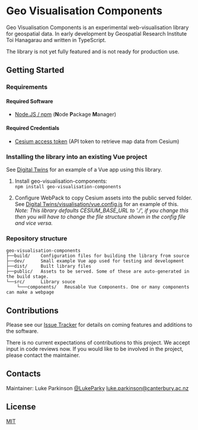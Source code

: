 # Geo Visualisation Components

Geo Visualisation Components is an experimental web-visualisation library for geospatial data. In early development by Geospatial Research Institute Toi Hanagarau and written in TypeScript.

The library is not yet fully featured and is not ready for production use.



## Getting Started

### Requirements
#### Required Software
* [Node.JS / npm](https://nodejs.org) (**N**ode **P**ackage **M**anager)
  
#### Required Credentials
* [Cesium access token](https://cesium.com/ion/tokens) (API token to retrieve map data from Cesium)

### Installing the library into an existing Vue project

See [Digital Twins](https://github.com/GeospatialResearch/Digital-Twins/tree/21-integrate-visualisation-library/visualisation) for an example of a Vue app using this library.

1. Install geo-visualisation-components:  
   `npm install geo-visualisation-components`
   
5. Configure WebPack to copy Cesium assets into the public served folder. 
   See [Digital Twins/visualisation/vue.config.js](https://github.com/GeospatialResearch/Digital-Twins/blob/21-integrate-visualisation-library/visualisation/vue.config.js) for an example of this.  
   _Note: This library defaults CESIUM_BASE_URL to './', if you change this then you will have to change the file structure shown in the config file and vice versa._
   


### Repository structure

```tree
geo-visualisation-components
├──build/    Configuration files for building the library from source
├──dev/      Small example Vue app used for testing and development
├──dist/     Built library files
├──public/   Assets to be served. Some of these are auto-generated in the build stage.
└──src/      Library souce
    └───components/   Reusable Vue Components. One or many components can make a webpage
```

## Contributions

Please see our [Issue Tracker](https://github.com/GeospatialResearch/geo-visualisation-components/issues) for details on coming
features and additions to the software.

There is no current expectations of contributions to this project. We accept input in code reviews now. If you would
like to be involved in the project, please contact the maintainer.


## Contacts
Maintainer: Luke Parkinson [@LukeParky](https://github.com/LukeParky/)
[luke.parkinson@canterbury.ac.nz](mailto:luke.parkinson@canterbury.ac.nz)

## License
[MIT](LICENSE)
